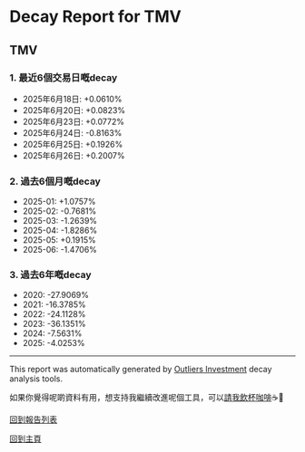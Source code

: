 # Decay Report for TMV

## TMV

### 1. 最近6個交易日嘅decay

- 2025年6月18日: +0.0610%
- 2025年6月20日: +0.0823%
- 2025年6月23日: +0.0772%
- 2025年6月24日: -0.8163%
- 2025年6月25日: +0.1926%
- 2025年6月26日: +0.2007%

### 2. 過去6個月嘅decay

- 2025-01: +1.0757%
- 2025-02: -0.7681%
- 2025-03: -1.2639%
- 2025-04: -1.8286%
- 2025-05: +0.1915%
- 2025-06: -1.4706%

### 3. 過去6年嘅decay

- 2020: -27.9069%
- 2021: -16.3785%
- 2022: -24.1128%
- 2023: -36.1351%
- 2024: -7.5631%
- 2025: -4.0253%

------------------------------
This report was automatically generated by [Outliers Investment](https://outliersecon.github.io/Outliers-Investment/) decay analysis tools.

如果你覺得呢啲資料有用，想支持我繼續改進呢個工具，可以[請我飲杯咖啡](https://buymeacoffee.com/outliersecon)☕🙏

[回到報告列表](https://outliersecon.github.io/Outliers-Investment/reports/reports_public)

[回到主頁](https://outliersecon.github.io/Outliers-Investment/)